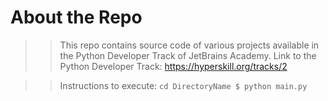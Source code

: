 # About the Repo
> > This repo contains source code of various projects available in the Python Developer Track of JetBrains Academy.
    Link to the Python Developer Track: https://hyperskill.org/tracks/2
    
> > Instructions to execute:
    ```cd DirectoryName
        $ python main.py
    ```
